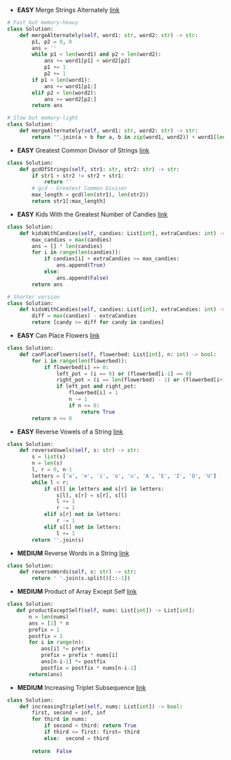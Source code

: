 - __EASY__ Merge Strings Alternately [link](https://leetcode.com/problems/merge-strings-alternately/description/?envType=study-plan-v2&envId=leetcode-75)
```python
# Fast but memory-heavy
class Solution:
    def mergeAlternately(self, word1: str, word2: str) -> str:
        p1, p2 = 0, 0
        ans = ''
        while p1 < len(word1) and p2 < len(word2):
            ans += word1[p1] + word2[p2] 
            p1 += 1
            p2 += 1
        if p1 < len(word1):
            ans += word1[p1:]
        elif p2 < len(word2):
            ans += word2[p2:]
        return ans

# Slow but memory-light
class Solution:
    def mergeAlternately(self, word1: str, word2: str) -> str:
        return "".join(a + b for a, b in zip(word1, word2)) + word1[len(word2):] + word2[len(word1):]
```

- __EASY__ Greatest Common Divisor of Strings [link](https://leetcode.com/problems/greatest-common-divisor-of-strings/description/?envType=study-plan-v2&envId=leetcode-75)
```python
class Solution:
    def gcdOfStrings(self, str1: str, str2: str) -> str:
        if str1 + str2 != str2 + str1:
            return ''
        # gcd - Greatest Common Diviser
        max_length = gcd(len(str1), len(str2))
        return str1[:max_length]
```

- __EASY__ Kids With the Greatest Number of Candies [link](https://leetcode.com/problems/kids-with-the-greatest-number-of-candies/description/?envType=study-plan-v2&envId=leetcode-75)
```python
class Solution:
    def kidsWithCandies(self, candies: List[int], extraCandies: int) -> List[bool]:
        max_candies = max(candies)
        ans = [] * len(candies)
        for i in range(len(candies)):
            if candies[i] + extraCandies >= max_candies:
                ans.append(True)
            else:
                ans.append(False)
        return ans

# Shorter version
class Solution:
    def kidsWithCandies(self, candies: List[int], extraCandies: int) -> List[bool]:
        diff = max(candies) - extraCandies
        return [candy >= diff for candy in candies]
```

- __EASY__ Can Place Flowers [link](https://leetcode.com/problems/can-place-flowers/description/?envType=study-plan-v2&envId=leetcode-75)
```python
class Solution:
    def canPlaceFlowers(self, flowerbed: List[int], n: int) -> bool:
        for i in range(len(flowerbed)):
            if flowerbed[i] == 0:
                left_pot = (i == 0) or (flowerbed[i-1] == 0)
                right_pot = (i == len(flowerbed) - 1) or (flowerbed[i+1] == 0)
                if left_pot and right_pot:
                    flowerbed[i] = 1
                    n -= 1
                    if n <= 0:
                        return True
        return n <= 0
```

- __EASY__ Reverse Vowels of a String [link](https://leetcode.com/problems/reverse-vowels-of-a-string/description/?envType=study-plan-v2&envId=leetcode-75)
```python
class Solution:
    def reverseVowels(self, s: str) -> str:
        s = list(s)
        n = len(s)
        l, r = 0, n-1
        letters = ['a', 'e', 'i', 'o', 'u', 'A', 'E', 'I', 'O', 'U']
        while l < r:
            if s[l] in letters and s[r] in letters:
                s[l], s[r] = s[r], s[l]
                l += 1
                r -= 1
            elif s[r] not in letters:
                r -= 1
            elif s[l] not in letters:
                l += 1
        return ''.join(s)
```

- __MEDIUM__ Reverse Words in a String [link](https://leetcode.com/problems/reverse-words-in-a-string/description/?envType=study-plan-v2&envId=leetcode-75)
```python
class Solution:
    def reverseWords(self, s: str) -> str:
        return ' '.join(s.split()[::-1])
```

- __MEDIUM__ Product of Array Except Self [link](https://leetcode.com/problems/product-of-array-except-self/description/?envType=study-plan-v2&envId=leetcode-75)
 ```python
class Solution:
    def productExceptSelf(self, nums: List[int]) -> List[int]:
        n = len(nums)
        ans = [1] * n
        prefix = 1
        postfix = 1
        for i in range(n):
            ans[i] *= prefix
            prefix = prefix * nums[i]
            ans[n-i-1] *= postfix
            postfix = postfix * nums[n-i-1]
        return(ans)
```

- __MEDIUM__ Increasing Triplet Subsequence [link](https://leetcode.com/problems/increasing-triplet-subsequence/description/?envType=study-plan-v2&envId=leetcode-75)
```python
class Solution:
    def increasingTriplet(self, nums: List[int]) -> bool:
        first, second = inf, inf
        for third in nums:
            if second < third: return True
            if third <= first: first= third    
            else:  second = third 
                
        return  False
```
